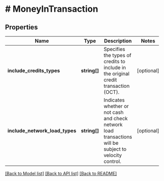 # # MoneyInTransaction

## Properties

Name | Type | Description | Notes
------------ | ------------- | ------------- | -------------
**include_credits_types** | **string[]** | Specifies the types of credits to include in the original credit transaction (OCT). | [optional]
**include_network_load_types** | **string[]** | Indicates whether or not cash and check network load transactions will be subject to velocity control. | [optional]

[[Back to Model list]](../../README.md#models) [[Back to API list]](../../README.md#endpoints) [[Back to README]](../../README.md)
